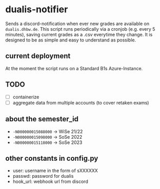 # dualis-notifier
Sends a discord-notification when ever new grades are available on ```dualis.dhbw.de```. This script runs periodically via a cronjob (e.g. every 5 minutes), saving current grades as a .csv everytime they change. It is designed to be as simple and easy to understand as possible.

## current deployment
At the moment the script runs on a Standard B1s Azure-Instance.

## TODO
- [ ] containerize
- [ ] aggregate data from multiple accounts (to cover retaken exams)

## about the semester_id
- ```-N000000015088000``` -> WiSe 21/22
- ```-N000000015098000``` -> SoSe 2022
- ```-N000000015118000``` -> SoSe 2023

## other constants in config.py
- user: username in the form of sXXXXXX
- passwd: password for dualis
- hook_url: webhook url from discord
